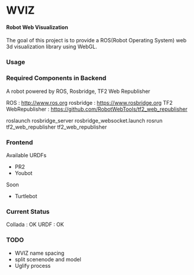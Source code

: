 WVIZ
====

#### Robot Web Visualization ####

The goal of this project is to provide a ROS(Robot Operating System) web 3d visualization library using WebGL. 

### Usage ###

### Required Components in Backend ###

A robot powered by ROS, Rosbridge, TF2 Web Republisher

ROS                 : http://www.ros.org
rosbridge           : https://www.rosbridge.org
TF2 WebRepublisher  : https://github.com/RobotWebTools/tf2_web_republisher

roslaunch rosbridge_server rosbridge_websocket.launch
rosrun tf2_web_republisher tf2_web_republisher

### Frontend ###

Available URDFs
- PR2
- Youbot

Soon            
- Turtlebot

### Current Status ###

Collada : OK
URDF    : OK


### TODO ###

- WVIZ name spacing
- split scenenode and model
- Uglify process
